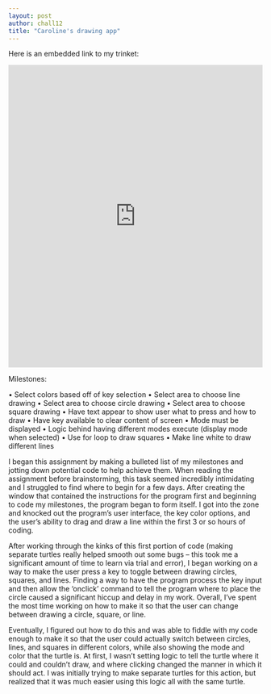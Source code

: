 ```yaml
---
layout: post
author: chall12
title: "Caroline's drawing app"
---
```



Here is an embedded link to my trinket: 


<iframe src="https://trinket.io/embed/python/f160766751" width="100%" height="600" frameborder="0" marginwidth="0" marginheight="0" allowfullscreen></iframe>



Milestones: 

•	Select colors based off of key selection
•	Select area to choose line drawing
•	Select area to choose circle drawing
•	Select area to choose square drawing
•	Have text appear to show user what to press and how to draw
•	Have key available to clear content of screen
•	Mode must be displayed
•	Logic behind having different modes execute (display mode when selected)
•	Use for loop to draw squares
•	Make line white to draw different lines


I began this assignment by making a bulleted list of my milestones and jotting down potential code to help achieve them. When reading the assignment before brainstorming, this task seemed incredibly intimidating and I struggled to find where to begin for a few days. After creating the window that contained the instructions for the program first and beginning to code my milestones, the program began to form itself. I got into the zone and knocked out the program’s user interface, the key color options, and the user’s ability to drag and draw a line within the first 3 or so hours of coding. 


After working through the kinks of this first portion of code (making separate turtles really helped smooth out some bugs – this took me a significant amount of time to learn via trial and error), I began working on a way to make the user press a key to toggle between drawing circles, squares, and lines. Finding a way to have the program process the key input and then allow the ‘onclick’ command to tell the program where to place the circle caused a significant hiccup and delay in my work. Overall, I’ve spent the most time working on how to make it so that the user can change between drawing a circle, square, or line. 


Eventually, I figured out how to do this and was able to fiddle with my code enough to make it so that the user could actually switch between circles, lines, and squares in different colors, while also showing the mode and color that the turtle is. At first, I wasn’t setting logic to tell the turtle where it could and couldn’t draw, and where clicking changed the manner in which it should act. I was initially trying to make separate turtles for this action, but realized that it was much easier using this logic all with the same turtle.  
